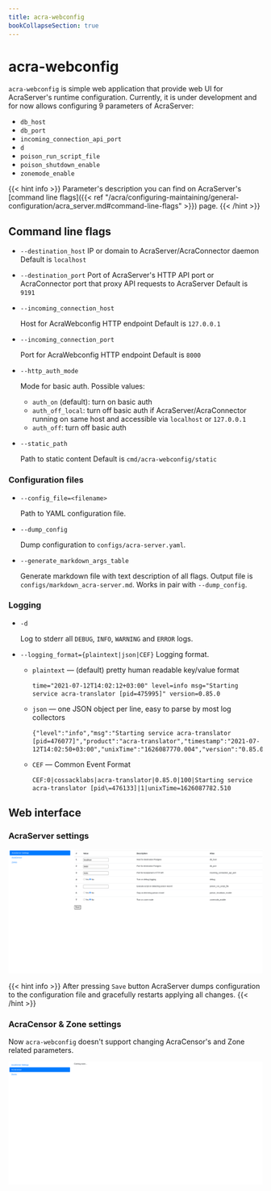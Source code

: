 ```yaml
---
title: acra-webconfig
bookCollapseSection: true
---
```


# acra-webconfig

`acra-webconfig` is simple web application that provide web UI for AcraServer's runtime configuration. Currently, it is
under development and for now allows configuring 9 parameters of AcraServer:
* `db_host`
* `db_port`
* `incoming_connection_api_port`
* `d`
* `poison_run_script_file`
* `poison_shutdown_enable`
* `zonemode_enable`

{{< hint info >}}
Parameter's description you can find on AcraServer's [command line flags]({{< ref "/acra/configuring-maintaining/general-configuration/acra_server.md#command-line-flags" >}}) page.
{{< /hint >}}

## Command line flags

* `--destination_host`
  IP or domain to AcraServer/AcraConnector daemon
  Default is `localhost`

* `--destination_port`
  Port of AcraServer's HTTP API port or AcraConnector port that proxy API requests to AcraServer
  Default is `9191`

* `--incoming_connection_host`

  Host for AcraWebconfig HTTP endpoint
  Default is `127.0.0.1`

* `--incoming_connection_port`

  Port for AcraWebconfig HTTP endpoint
  Default is `8000`

* `--http_auth_mode`

  Mode for basic auth. Possible values:
    * `auth_on` (default): turn on basic auth
    * `auth_off_local`: turn off basic auth if AcraServer/AcraConnector running on same host and accessible via `localhost` or `127.0.0.1`
    * `auth_off`: turn off basic auth

* `--static_path`

  Path to static content
  Default is `cmd/acra-webconfig/static`

### Configuration files

* `--config_file=<filename>`

  Path to YAML configuration file.

* `--dump_config`

  Dump configuration to `configs/acra-server.yaml`.

* `--generate_markdown_args_table`

  Generate markdown file with text description of all flags.
  Output file is `configs/markdown_acra-server.md`.
  Works in pair with `--dump_config`.

### Logging

* `-d`

  Log to stderr all `DEBUG`, `INFO`, `WARNING` and `ERROR` logs.

* `--logging_format={plaintext|json|CEF}`
  Logging format.

    * `plaintext` — (default) pretty human readable key/value format<br>
      ```
      time="2021-07-12T14:02:12+03:00" level=info msg="Starting service acra-translator [pid=475995]" version=0.85.0
      ```

    * `json` — one JSON object per line, easy to parse by most log collectors<br>
      ```
      {"level":"info","msg":"Starting service acra-translator [pid=476077]","product":"acra-translator","timestamp":"2021-07-12T14:02:50+03:00","unixTime":"1626087770.004","version":"0.85.0"}
      ```

    * `CEF` — Common Event Format<br>
      ```
      CEF:0|cossacklabs|acra-translator|0.85.0|100|Starting service acra-translator [pid\=476133]|1|unixTime=1626087782.510
      ```

## Web interface

### AcraServer settings

![](/files/acra-webconfig/acra-webconfig-ui.png)

{{< hint info >}}
After pressing `Save` button AcraServer dumps configuration to the configuration file and gracefully restarts applying all changes.
{{< /hint >}}

### AcraCensor & Zone settings

Now `acra-webconfig` doesn't support changing AcraCensor's and Zone related parameters.

![](/files/acra-webconfig/acra-webconfig-acracensor.png)